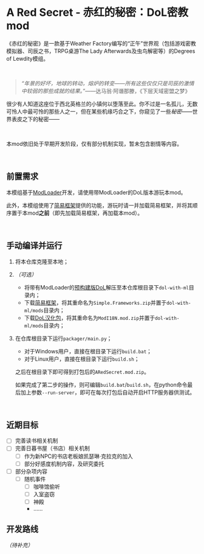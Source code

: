 # A Red Secret - 赤红的秘密：DoL密教mod

《赤红的秘密》是一款基于Weather Factory编写的“正午”世界观（包括游戏密教模拟器、司辰之书，TRPG桌游The Lady Afterwards及虫鸟解密等）的Degrees of Lewdity模组。

<br>

> *“年景的好坏，地球的转动，熔炉的转变——所有这些仅仅只是司辰的激情中较弱的那些成就的结果。”*——达马翁·阿谮那滕，《下层天域密盟之梦》

很少有人知道这座位于西北英格兰的小镇何以堕落至此。你不过是一名孤儿，无数可怜人中最可怜的那些人之一，但在某些机缘巧合之下，你窥见了一些*秘密*——世界表皮之下的秘密——

<br>

本mod依旧处于早期开发阶段，仅有部分机制实现，暂未包含剧情等内容。

<br>

## 前置需求

本模组基于[ModLoader](https://github.com/Lyoko-Jeremie/sugarcube-2-ModLoader)开发，请使用带ModLoader的DoL版本游玩本mod。

此外，本模组使用了[简易框架](https://github.com/emicoto/DOLMods/)提供的功能，游玩时请一并加载简易框架，并将其顺序置于本mod**之前**（即先加载简易框架，再加载本mod）。

<br>

## 手动编译并运行

1. 将本仓库克隆至本地；

2. *（可选）* 
   - 将带有ModLoader的[预构建版DoL](https://github.com/Lyoko-Jeremie/DoLModLoaderBuild/releases)解压至本仓库根目录下`dol-with-ml`目录内；
   - 下载[简易框架](https://github.com/emicoto/DOLMods/releases/latest)，将其重命名为`Simple.Frameworks.zip`并置于`dol-with-ml/mods`目录内；
   - 下载[DoL汉化包](https://github.com/Eltirosto/Degrees-of-Lewdity-Chinese-Localization/releases/latest)，将其重命名为`ModI18N.mod.zip`并置于`dol-with-ml/mods`目录内；

3. 在仓库根目录下运行`packager/main.py`；
   - 对于Windows用户，直接在根目录下运行`build.bat`；
   - 对于Linux用户，直接在根目录下运行`build.sh`；

   之后在根目录下即可得到打包后的`ARedSecret.mod.zip`。

   如果完成了第二步的操作，则可编辑`build.bat`/`build.sh`，在python命令最后加上参数`--run-server`，即可在每次打包后自动开启HTTP服务器供测试。

<br>

## 近期目标

- [ ] 完善读书相关机制
- [ ] 完善日暮书屋（书店）相关机制
   - [ ] 作为新NPC的书店老板娘凯瑟琳·克拉克的加入
   - [ ] 部分好感度机制内容，及研究委托
- [ ] 部分杂项内容
   - [ ] 随机事件
      - [ ] 咖啡馆偷听
      - [ ] 入室盗窃
      - [ ] 神殿
      - ……

## 开发路线

*（待补充）*
